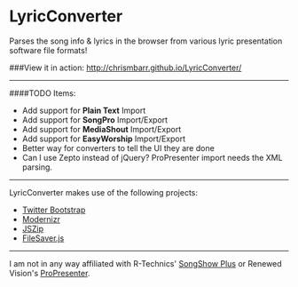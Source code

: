 LyricConverter
==================

Parses the song info &amp; lyrics in the browser from various lyric presentation software file formats!

###View it in action: http://chrismbarr.github.io/LyricConverter/

---
####TODO Items:
* Add support for **Plain Text** Import
* Add support for **SongPro** Import/Export
* Add support for **MediaShout** Import/Export
* Add support for **EasyWorship** Import/Export
* Better way for converters to tell the UI they are done
* Can I use Zepto instead of jQuery? ProPresenter import needs the XML parsing.


---
LyricConverter makes use of the following projects:

* [Twitter Bootstrap](https://github.com/twbs/bootstrap/)
* [Modernizr](https://modernizr.com)
* [JSZip](http://stuartk.com/jszip)
* [FileSaver.js](https://github.com/eligrey/FileSaver.js/)

---
I am not in any way affiliated with R-Technics' [SongShow Plus](http://songshowplus.com/) or Renewed Vision's [ProPresenter](http://www.renewedvision.com/propresenter.php).
